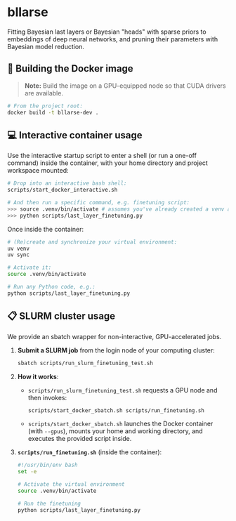 # bllarse

Fitting Bayesian last layers or Bayesian "heads" with sparse priors to embeddings of deep neural networks, and pruning their parameters with Bayesian model reduction.

## 🚀 Building the Docker image

> **Note:** Build the image on a GPU-equipped node so that CUDA drivers are available.

```bash
# From the project root:
docker build -t bllarse-dev .
```

## 💻 Interactive container usage

Use the interactive startup script to enter a shell (or run a one-off command) inside the container, with your home directory and project workspace mounted:

```bash
# Drop into an interactive bash shell:
scripts/start_docker_interactive.sh

# And then run a specific command, e.g. finetuning script:
>>> source .venv/bin/activate # assumes you've already created a venv and synced dependencies
>>> python scripts/last_layer_finetuning.py
```

Once inside the container:

```bash
# (Re)create and synchronize your virtual environment:
uv venv
uv sync

# Activate it:
source .venv/bin/activate

# Run any Python code, e.g.:
python scripts/last_layer_finetuning.py
```

## 📋 SLURM cluster usage

We provide an sbatch wrapper for non-interactive, GPU-accelerated jobs.

1. **Submit a SLURM job** from the login node of your computing cluster:

   ```bash
   sbatch scripts/run_slurm_finetuning_test.sh
   ```

2. **How it works**:

   * `scripts/run_slurm_finetuning_test.sh` requests a GPU node and then invokes:

     ```bash
     scripts/start_docker_sbatch.sh scripts/run_finetuning.sh
     ```
   * `scripts/start_docker_sbatch.sh` launches the Docker container (with `--gpus`), mounts your home and working directory, and executes the provided script inside.

3. **`scripts/run_finetuning.sh`** (inside the container):

   ```bash
   #!/usr/bin/env bash
   set -e

   # Activate the virtual environment
   source .venv/bin/activate

   # Run the finetuning
   python scripts/last_layer_finetuning.py
   ```

